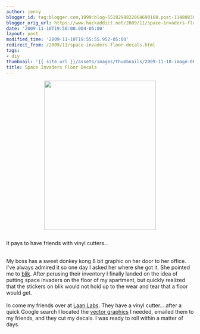 ```yaml
---
author: jenny
blogger_id: tag:blogger.com,1999:blog-5518298822864690168.post-1148083821466987992
blogger_orig_url: https://www.hackaddict.net/2009/11/space-invaders-floor-decals.html
date: '2009-11-10T19:50:00.004-05:00'
layout: post
modified_time: '2009-11-10T19:55:55.952-05:00'
redirect_from: /2009/11/space-invaders-floor-decals.html
tags:
- diy
thumbnail: '{{ site.url }}/assets/images/thumbnails/2009-11-10-image-0000.jpg'
title: Space Invaders Floor Decals
---
```


<a onblur="try {parent.deselectBloggerImageGracefully();} catch(e) {}" href="http://1.bp.blogspot.com/_Gj3xvk4ycVs/SvoLG9S9SfI/AAAAAAAAA2U/5CjJVXHNqdY/s1600-h/photo.jpg"><img style="display:block; margin:0px auto 10px; text-align:center;cursor:pointer; cursor:hand;width: 300px; height: 400px;" src="http://1.bp.blogspot.com/_Gj3xvk4ycVs/SvoLG9S9SfI/AAAAAAAAA2U/5CjJVXHNqdY/s400/photo.jpg" border="0" alt="" id="BLOGGER_PHOTO_ID_5402642917145528818" /></a><br />It pays to have friends with vinyl cutters...<div><br /></div><div>My boss has a sweet donkey kong 8 bit graphic on her door to her office.  I've always admired it so one day I asked her where she got it.  She pointed me to <a href="http://www.whatisblik.com/">blik</a>.  After perusing their inventory I finally landed on the idea of putting space invaders on the floor of my apartment, but quickly realized that the stickers on blik would not hold up to the wear and tear that a floor would get.</div><div><br /></div><div>In come my friends over at <a href="http://labs.laan.com/">Laan Labs</a>.  They have a vinyl cutter....after a quick Google search I located the <a href="http://www.classicgaming.cc/classicS/spaceinvaders/graphics.php">vector graphics</a> I needed, emailed them to my friends, and they cut my decals.  I was ready to roll within a matter of days.  </div><div><br /></div><div>  </div>
